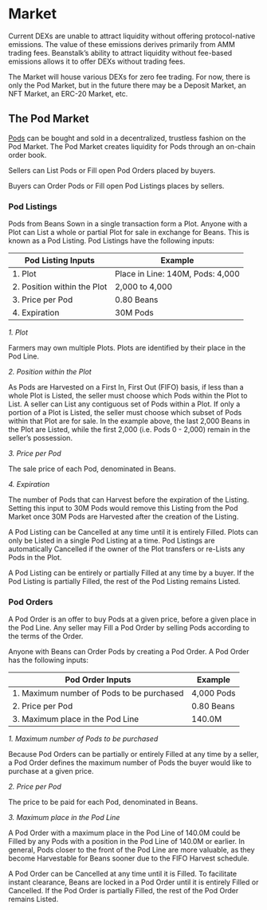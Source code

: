 # Market

Current DEXs are unable to attract liquidity without offering protocol-native emissions. The value of these emissions derives primarily from AMM trading fees. Beanstalk’s ability to attract liquidity without fee-based emissions allows it to offer DEXs without trading fees.

The Market will house various DEXs for zero fee trading. For now, there is only the Pod Market, but in the future there may be a Deposit Market, an NFT Market, an ERC-20 Market, etc.

## **The Pod Market**

[Pods](field.md#pods) can be bought and sold in a decentralized, trustless fashion on the Pod Market. The Pod Market creates liquidity for Pods through an on-chain order book.

Sellers can List Pods or Fill open Pod Orders placed by buyers.&#x20;

Buyers can Order Pods or Fill open Pod Listings places by sellers.

### **Pod Listings**

Pods from Beans Sown in a single transaction form a Plot. Anyone with a Plot can List a whole or partial Plot for sale in exchange for Beans. This is known as a Pod Listing. Pod Listings have the following inputs:

| **Pod Listing Inputs**      | **Example**                      |
| --------------------------- | -------------------------------- |
| 1. Plot                     | Place in Line: 140M, Pods: 4,000 |
| 2. Position within the Plot | 2,000 to 4,000                   |
| 3. Price per Pod            | 0.80 Beans                       |
| 4. Expiration               | 30M Pods                         |

_1. Plot_

Farmers may own multiple Plots. Plots are identified by their place in the Pod Line.

_2. Position within the Plot_

As Pods are Harvested on a First In, First Out (FIFO) basis, if less than a whole Plot is Listed, the seller must choose which Pods within the Plot to List. A seller can List any contiguous set of Pods within a Plot. If only a portion of a Plot is Listed, the seller must choose which subset of Pods within that Plot are for sale. In the example above, the last 2,000 Beans in the Plot are Listed, while the first 2,000 (i.e. Pods 0 - 2,000) remain in the seller’s possession.

_3. Price per Pod_

The sale price of each Pod, denominated in Beans.

_4. Expiration_

The number of Pods that can Harvest before the expiration of the Listing. Setting this input to 30M Pods would remove this Listing from the Pod Market once 30M Pods are Harvested after the creation of the Listing.

A Pod Listing can be Cancelled at any time until it is entirely Filled. Plots can only be Listed in a single Pod Listing at a time. Pod Listings are automatically Cancelled if the owner of the Plot transfers or re-Lists any Pods in the Plot.

A Pod Listing can be entirely or partially Filled at any time by a buyer. If the Pod Listing is partially Filled, the rest of the Pod Listing remains Listed.

### **Pod Orders**

A Pod Order is an offer to buy Pods at a given price, before a given place in the Pod Line. Any seller may Fill a Pod Order by selling Pods according to the terms of the Order.

Anyone with Beans can Order Pods by creating a Pod Order. A Pod Order has the following inputs:

| **Pod Order Inputs**                      | **Example** |
| ----------------------------------------- | ----------- |
| 1. Maximum number of Pods to be purchased | 4,000 Pods  |
| 2. Price per Pod                          | 0.80 Beans  |
| 3. Maximum place in the Pod Line          | 140.0M      |

_1. Maximum number of Pods to be purchased_

Because Pod Orders can be partially or entirely Filled at any time by a seller, a Pod Order defines the maximum number of Pods the buyer would like to purchase at a given price.

_2. Price per Pod_

The price to be paid for each Pod, denominated in Beans.

_3. Maximum place in the Pod Line_

A Pod Order with a maximum place in the Pod Line of 140.0M could be Filled by any Pods with a position in the Pod Line of 140.0M or earlier. In general, Pods closer to the front of the Pod Line are more valuable, as they become Harvestable for Beans sooner due to the FIFO Harvest schedule.

A Pod Order can be Cancelled at any time until it is Filled. To facilitate instant clearance, Beans are locked in a Pod Order until it is entirely Filled or Cancelled. If the Pod Order is partially Filled, the rest of the Pod Order remains Listed.
